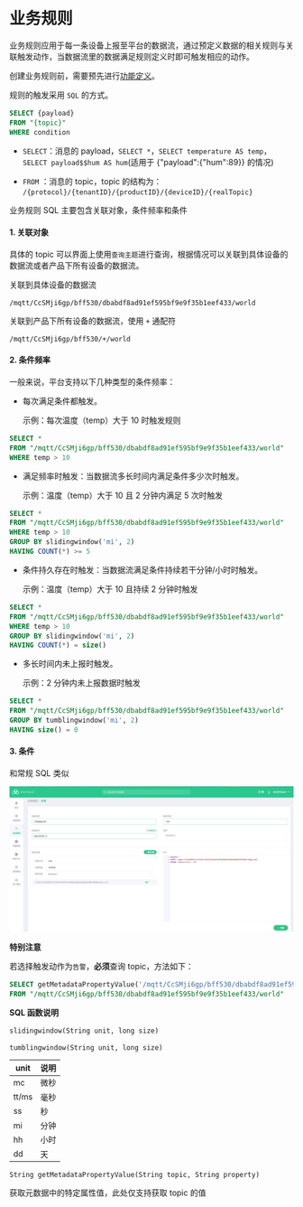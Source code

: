 # 业务规则

业务规则应用于每一条设备上报至平台的数据流，通过预定义数据的相关规则与关联触发动作，当数据流里的数据满足规则定义时即可触发相应的动作。

创建业务规则前，需要预先进行[功能定义](/device/product.md#功能定义)。

规则的触发采用 `SQL` 的方式。

```sql
SELECT {payload}
FROM "{topic}"
WHERE condition
```

- `SELECT`：消息的 payload，`SELECT *`，`SELECT temperature AS temp`，`SELECT payload$$hum AS hum`(适用于 {"payload":{"hum":89}} 的情况)

-  `FROM` ：消息的 topic，topic 的结构为：
`/{protocol}/{tenantID}/{productID}/{deviceID}/{realTopic}`

业务规则 SQL 主要包含关联对象，条件频率和条件

#### 1. 关联对象

具体的 topic 可以界面上使用`查询主题`进行查询，根据情况可以关联到具体设备的数据流或者产品下所有设备的数据流。

关联到具体设备的数据流
```
/mqtt/CcSMji6gp/bff530/dbabdf8ad91ef595bf9e9f35b1eef433/world
```

关联到产品下所有设备的数据流，使用 `+` 通配符
```
/mqtt/CcSMji6gp/bff530/+/world
```

#### 2. 条件频率

一般来说，平台支持以下几种类型的条件频率：

-  每次满足条件都触发。

   示例：每次温度（temp）大于 10 时触发规则

```sql
SELECT * 
FROM "/mqtt/CcSMji6gp/bff530/dbabdf8ad91ef595bf9e9f35b1eef433/world"
WHERE temp > 10
```


   - 满足频率时触发：当数据流多长时间内满足条件多少次时触发。

     示例：温度（temp）大于 10 且 2 分钟内满足 5 次时触发

```sql
SELECT * 
FROM "/mqtt/CcSMji6gp/bff530/dbabdf8ad91ef595bf9e9f35b1eef433/world"
WHERE temp > 10
GROUP BY slidingwindow('mi', 2)
HAVING COUNT(*) >= 5
```

- 条件持久存在时触发：当数据流满足条件持续若干分钟/小时时触发。

  示例：温度（temp）大于 10 且持续 2 分钟时触发

```sql
SELECT * 
FROM "/mqtt/CcSMji6gp/bff530/dbabdf8ad91ef595bf9e9f35b1eef433/world"
WHERE temp > 10
GROUP BY slidingwindow('mi', 2)
HAVING COUNT(*) = size()
```

- 多长时间内未上报时触发。

  示例：2 分钟内未上报数据时触发

```sql
SELECT * 
FROM "/mqtt/CcSMji6gp/bff530/dbabdf8ad91ef595bf9e9f35b1eef433/world"
GROUP BY tumblingwindow('mi', 2)
HAVING size() = 0
```

#### 3. 条件

和常规 SQL 类似

![business_rule_create](_assets/business_rule_create.png)


**特别注意**

若选择触发动作为`告警`，**必须**查询 topic，方法如下：
```sql
SELECT getMetadataPropertyValue('/mqtt/CcSMji6gp/bff530/dbabdf8ad91ef595bf9e9f35b1eef433/world','topic') as topic,*
FROM "/mqtt/CcSMji6gp/bff530/dbabdf8ad91ef595bf9e9f35b1eef433/world"
```

**SQL 函数说明**

```
slidingwindow(String unit, long size)
```

```
tumblingwindow(String unit, long size)
```

| unit | 说明 |
| ---- | ---- |
| mc   | 微秒  |
| tt/ms| 毫秒  |
| ss   | 秒   |
| mi   | 分钟 |
| hh   | 小时 |
| dd   | 天   |

```
String getMetadataPropertyValue(String topic, String property)
```
获取元数据中的特定属性值，此处仅支持获取 topic 的值